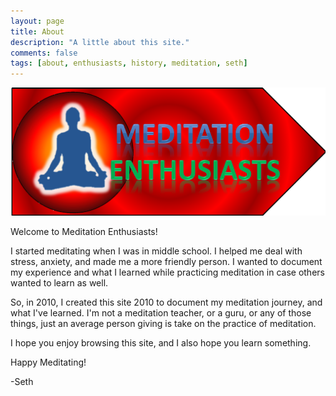 ```yaml
---
layout: page
title: About
description: "A little about this site."
comments: false
tags: [about, enthusiasts, history, meditation, seth]
---
```


[![Logo](/static/img/xlogo.png)](/static/img/xlogo.png)

Welcome to Meditation Enthusiasts!

I started meditating when I was in middle school.  I helped me deal with stress, anxiety, and made me a more friendly person.  I wanted to document my experience and what I learned while practicing meditation in case others wanted to learn as well.

So, in 2010, I created this site 2010 to document my meditation journey, and what I've learned.  I'm not a meditation teacher, or a guru, or any of those things, just an average person giving is take on the practice of meditation.

I hope you enjoy browsing this site, and I also hope you learn something.

Happy Meditating!

-Seth

